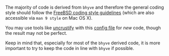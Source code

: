 The majority of code is derived from `bhyve` and therefore the general
coding style should follow the
[FreeBSD coding style guidelines](https://www.freebsd.org/cgi/man.cgi?query=style&sektion=9)
(which are also accessible via `man 9 style` on Mac OS X).

You may use tools like
[uncrustify](http://uncrustify.sourceforge.net/) with this
[config file](https://raw.githubusercontent.com/freebsd/pkg/master/freebsd.cfg)
for *new* code, though the result may not be perfect.

Keep in mind that, especially for most of the `bhyve` derived code, it
is more important to try to keep the code in line with `bhyve` if
possible.
